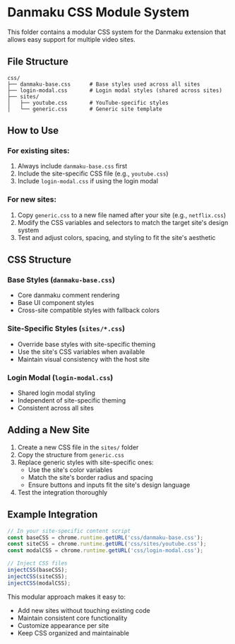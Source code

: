 # Danmaku CSS Module System

This folder contains a modular CSS system for the Danmaku extension that allows easy support for multiple video sites.

## File Structure

```
css/
├── danmaku-base.css      # Base styles used across all sites
├── login-modal.css       # Login modal styles (shared across sites)
├── sites/
│   ├── youtube.css       # YouTube-specific styles
│   └── generic.css       # Generic site template
```

## How to Use

### For existing sites:
1. Always include `danmaku-base.css` first
2. Include the site-specific CSS file (e.g., `youtube.css`)
3. Include `login-modal.css` if using the login modal

### For new sites:
1. Copy `generic.css` to a new file named after your site (e.g., `netflix.css`)
2. Modify the CSS variables and selectors to match the target site's design system
3. Test and adjust colors, spacing, and styling to fit the site's aesthetic

## CSS Structure

### Base Styles (`danmaku-base.css`)
- Core danmaku comment rendering
- Base UI component styles
- Cross-site compatible styles with fallback colors

### Site-Specific Styles (`sites/*.css`)
- Override base styles with site-specific theming
- Use the site's CSS variables when available
- Maintain visual consistency with the host site

### Login Modal (`login-modal.css`)
- Shared login modal styling
- Independent of site-specific theming
- Consistent across all sites

## Adding a New Site

1. Create a new CSS file in the `sites/` folder
2. Copy the structure from `generic.css`
3. Replace generic styles with site-specific ones:
   - Use the site's color variables
   - Match the site's border radius and spacing
   - Ensure buttons and inputs fit the site's design language
4. Test the integration thoroughly

## Example Integration

```javascript
// In your site-specific content script
const baseCSS = chrome.runtime.getURL('css/danmaku-base.css');
const siteCSS = chrome.runtime.getURL('css/sites/youtube.css');
const modalCSS = chrome.runtime.getURL('css/login-modal.css');

// Inject CSS files
injectCSS(baseCSS);
injectCSS(siteCSS);
injectCSS(modalCSS);
```

This modular approach makes it easy to:
- Add new sites without touching existing code
- Maintain consistent core functionality
- Customize appearance per site
- Keep CSS organized and maintainable
